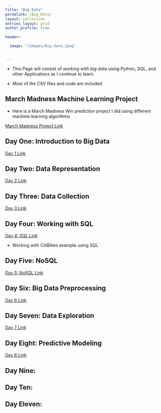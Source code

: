 ```yaml
---
title: "Big Data"
permalink: /Big_Data/
layout: collection
entries_layout: grid
author_profile: true

header:

  image: "/images/big_data.jpeg"


---
```


* This Page will consist of *working with big data* using Python, SQL, and other Applications as I continue to learn.

* Most of the CSV files and code are included


## March Madness Machine Learning Project

* Here is a March Madness Win prediction project I did using different machine learning algorithms


[March Madness Project Link](https://devintheengineer.com/Big_Data/big_data/march_madness)


## Day One: Introduction to Big Data

[Day 1 Link](https://devintheengineer.com/Big_Data/big_data/day_1)


## Day Two: Data Representation

[Day 2 Link](https://devintheengineer.com/Big_Data/big_data/day_2)

## Day Three: Data Collection

[Day 3 Link](https://devintheengineer.com/Big_Data/big_data/day_3)


## Day Four: Working with SQL

[Day 4: SQL Link](https://devintheengineer.com/Big_Data/big_data/day_4)

* Working with CitiBikes example using SQL


## Day Five: NoSQL

[Day 5: NoSQL Link](https://devintheengineer.com/Big_Data/big_data/day_5)


## Day Six: Big Data Preprocessing

[Day 6 Link](https://devintheengineer.com/Big_Data/big_data/day_6)


## Day Seven: Data Exploration

[Day 7 Link](https://devintheengineer.com/Big_Data/big_data/day_7)


## Day Eight: Predictive Modeling

[Day 8 Link](https://devintheengineer.com/Big_Data/big_data/day_8)



## Day Nine:


## Day Ten:

## Day Eleven:


